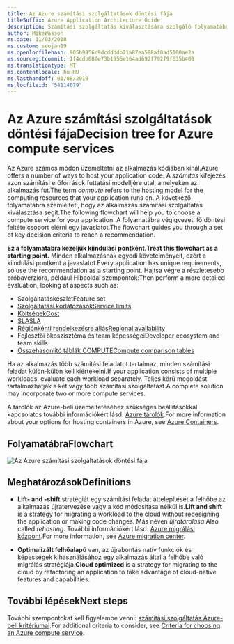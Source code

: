 ```yaml
---
title: Az Azure számítási szolgáltatások döntési fája
titleSuffix: Azure Application Architecture Guide
description: Számítási szolgáltatás kiválasztására szolgáló folyamatábra.
author: MikeWasson
ms.date: 11/03/2018
ms.custom: seojan19
ms.openlocfilehash: 905b9956c9dcddddb21a87ea588af0ad5160ae2a
ms.sourcegitcommit: 1f4cdb08fe73b1956e164ad692f792f9f635b409
ms.translationtype: MT
ms.contentlocale: hu-HU
ms.lasthandoff: 01/08/2019
ms.locfileid: "54114079"
---
```

# <a name="decision-tree-for-azure-compute-services"></a><span data-ttu-id="f681b-103">Az Azure számítási szolgáltatások döntési fája</span><span class="sxs-lookup"><span data-stu-id="f681b-103">Decision tree for Azure compute services</span></span>

<span data-ttu-id="f681b-104">Az Azure számos módon üzemeltetni az alkalmazás kódjában kínál.</span><span class="sxs-lookup"><span data-stu-id="f681b-104">Azure offers a number of ways to host your application code.</span></span> <span data-ttu-id="f681b-105">A *számítás* kifejezés azon számítási erőforrások futtatási modelljére utal, amelyeken az alkalmazás fut.</span><span class="sxs-lookup"><span data-stu-id="f681b-105">The term *compute* refers to the hosting model for the computing resources that your application runs on.</span></span> <span data-ttu-id="f681b-106">A következő folyamatábra szemlélteti, hogy az alkalmazás számítási szolgáltatás kiválasztása segít.</span><span class="sxs-lookup"><span data-stu-id="f681b-106">The following flowchart will help you to choose a compute service for your application.</span></span> <span data-ttu-id="f681b-107">A folyamatábra végigvezeti fő döntési feltételcsoport elérni egy javaslatot.</span><span class="sxs-lookup"><span data-stu-id="f681b-107">The flowchart guides you through a set of key decision criteria to reach a recommendation.</span></span>

<span data-ttu-id="f681b-108">**Ez a folyamatábra kezeljük kiindulási pontként.**</span><span class="sxs-lookup"><span data-stu-id="f681b-108">**Treat this flowchart as a starting point.**</span></span> <span data-ttu-id="f681b-109">Minden alkalmazásnak egyedi követelményeit, ezért a kiindulási pontként a javaslatot.</span><span class="sxs-lookup"><span data-stu-id="f681b-109">Every application has unique requirements, so use the recommendation as a starting point.</span></span> <span data-ttu-id="f681b-110">Hajtsa végre a részletesebb próbaverzióra, például Hibaoldal szempontok:</span><span class="sxs-lookup"><span data-stu-id="f681b-110">Then perform a more detailed evaluation, looking at aspects such as:</span></span>

- <span data-ttu-id="f681b-111">Szolgáltatáskészlet</span><span class="sxs-lookup"><span data-stu-id="f681b-111">Feature set</span></span>
- [<span data-ttu-id="f681b-112">Szolgáltatási korlátozások</span><span class="sxs-lookup"><span data-stu-id="f681b-112">Service limits</span></span>](/azure/azure-subscription-service-limits)
- [<span data-ttu-id="f681b-113">Költségek</span><span class="sxs-lookup"><span data-stu-id="f681b-113">Cost</span></span>](https://azure.microsoft.com/pricing/)
- [<span data-ttu-id="f681b-114">SLA</span><span class="sxs-lookup"><span data-stu-id="f681b-114">SLA</span></span>](https://azure.microsoft.com/support/legal/sla/)
- [<span data-ttu-id="f681b-115">Régiónkénti rendelkezésre állás</span><span class="sxs-lookup"><span data-stu-id="f681b-115">Regional availability</span></span>](https://azure.microsoft.com/global-infrastructure/services/)
- <span data-ttu-id="f681b-116">Fejlesztői ökoszisztéma és team képességei</span><span class="sxs-lookup"><span data-stu-id="f681b-116">Developer ecosystem and team skills</span></span>
- [<span data-ttu-id="f681b-117">Összehasonlító táblák COMPUTE</span><span class="sxs-lookup"><span data-stu-id="f681b-117">Compute comparison tables</span></span>](./compute-comparison.md)

<span data-ttu-id="f681b-118">Ha az alkalmazás több számítási feladatot tartalmaz, minden számítási feladat külön-külön kell kiértékelni.</span><span class="sxs-lookup"><span data-stu-id="f681b-118">If your application consists of multiple workloads, evaluate each workload separately.</span></span> <span data-ttu-id="f681b-119">Teljes körű megoldást tartalmazhatják a két vagy több számítási szolgáltatást.</span><span class="sxs-lookup"><span data-stu-id="f681b-119">A complete solution may incorporate two or more compute services.</span></span>

<span data-ttu-id="f681b-120">A tárolók az Azure-beli üzemeltetéséhez szükséges beállításokkal kapcsolatos további információkért lásd: [Azure tárolók](https://azure.microsoft.com/overview/containers/).</span><span class="sxs-lookup"><span data-stu-id="f681b-120">For more information about your options for hosting containers in Azure, see [Azure Containers](https://azure.microsoft.com/overview/containers/).</span></span>

## <a name="flowchart"></a><span data-ttu-id="f681b-121">Folyamatábra</span><span class="sxs-lookup"><span data-stu-id="f681b-121">Flowchart</span></span>

![Az Azure számítási szolgáltatások döntési fája](../images/compute-decision-tree.svg)

## <a name="definitions"></a><span data-ttu-id="f681b-123">Meghatározások</span><span class="sxs-lookup"><span data-stu-id="f681b-123">Definitions</span></span>

- <span data-ttu-id="f681b-124">**Lift- and -shift** stratégiát egy számítási feladat áttelepítését a felhőbe az alkalmazás újratervezése vagy a kód módosítása nélkül is.</span><span class="sxs-lookup"><span data-stu-id="f681b-124">**Lift and shift** is a strategy for migrating a workload to the cloud without redesigning the application or making code changes.</span></span> <span data-ttu-id="f681b-125">Más néven *újratárolása*.</span><span class="sxs-lookup"><span data-stu-id="f681b-125">Also called *rehosting*.</span></span> <span data-ttu-id="f681b-126">További információkért lásd: [Azure migrálási központ](https://azure.microsoft.com/migration/).</span><span class="sxs-lookup"><span data-stu-id="f681b-126">For more information, see [Azure migration center](https://azure.microsoft.com/migration/).</span></span>

- <span data-ttu-id="f681b-127">**Optimalizált felhőalapú** van, az újrabontás natív funkciók és képességek kihasználásához egy alkalmazás által a felhőbe való migrálás stratégiája.</span><span class="sxs-lookup"><span data-stu-id="f681b-127">**Cloud optimized** is a strategy for migrating to the cloud by refactoring an application to take advantage of cloud-native features and capabilities.</span></span>

## <a name="next-steps"></a><span data-ttu-id="f681b-128">További lépések</span><span class="sxs-lookup"><span data-stu-id="f681b-128">Next steps</span></span>

<span data-ttu-id="f681b-129">További szempontokat kell figyelembe venni: [számítási szolgáltatás Azure-beli kritériumai](./compute-comparison.md).</span><span class="sxs-lookup"><span data-stu-id="f681b-129">For additional criteria to consider, see [Criteria for choosing an Azure compute service](./compute-comparison.md).</span></span>
